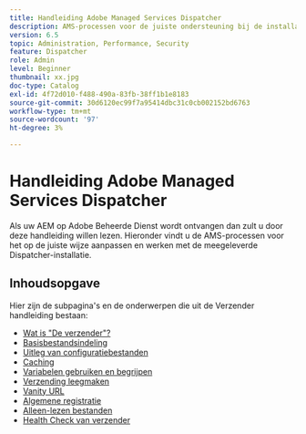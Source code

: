 ```yaml
---
title: Handleiding Adobe Managed Services Dispatcher
description: AMS-processen voor de juiste ondersteuning bij de installatie van Dispatcher.
version: 6.5
topic: Administration, Performance, Security
feature: Dispatcher
role: Admin
level: Beginner
thumbnail: xx.jpg
doc-type: Catalog
exl-id: 4f72d010-f488-490a-83fb-38ff1b1e8183
source-git-commit: 30d6120ec99f7a95414dbc31c0cb002152bd6763
workflow-type: tm+mt
source-wordcount: '97'
ht-degree: 3%

---
```


# Handleiding Adobe Managed Services Dispatcher

Als uw AEM op Adobe Beheerde Dienst wordt ontvangen dan zult u door deze handleiding willen lezen.
Hieronder vindt u de AMS-processen voor het op de juiste wijze aanpassen en werken met de meegeleverde Dispatcher-installatie.

## Inhoudsopgave

Hier zijn de subpagina&#39;s en de onderwerpen die uit de Verzender handleiding bestaan:

- [Wat is &quot;De verzender&quot;?](./what-is-the-dispatcher.md)
- [Basisbestandsindeling](./basic-file-layout.md)
- [Uitleg van configuratiebestanden](./explanation-config-files.md)
- [Caching](./understanding-cache.md)
- [Variabelen gebruiken en begrijpen](./variables.md)
- [Verzending leegmaken](./disp-flushing.md)
- [Vanity URL](./disp-vanity-url.md)
- [Algemene registratie](./common-logs.md)
- [Alleen-lezen bestanden](./immutable-files.md)
- [Health Check van verzender](./health-check.md)
